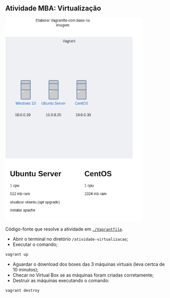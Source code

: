 ## Atividade MBA: Virtualização

![](./Exercicio.png)

Código-fonte que resolve a atividade em [`./Vagrantfile`](./Vagrantfile).

* Abrir o terminal no diretório `/atividade-virtualizacao`;
* Executar o comando;
```ruby
vagrant up
```
* Aguardar o download dos boxes das 3 máquinas virtuais (leva certca de 10 minutos);
* Checar no Virtual Box se as máquinas foram criadas corretamente;
* Destruir as máquinas executando o comando:
```ruby
vagrant destroy
```
